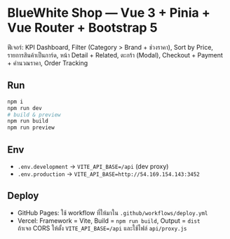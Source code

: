 # BlueWhite Shop — Vue 3 + Pinia + Vue Router + Bootstrap 5

ฟีเจอร์: KPI Dashboard, Filter (Category > Brand + ช่วงราคา), Sort by Price, รายการสินค้าเป็นการ์ด, หน้า Detail + Related, ตะกร้า (Modal), Checkout + Payment + คำนวณราคา, Order Tracking

## Run
```bash
npm i
npm run dev
# build & preview
npm run build
npm run preview
```

## Env
- `.env.development` → `VITE_API_BASE=/api` (dev proxy)
- `.env.production` → `VITE_API_BASE=http://54.169.154.143:3452`

## Deploy
- GitHub Pages: ใช้ workflow ที่ให้มาใน `.github/workflows/deploy.yml`
- Vercel: Framework = Vite, Build = `npm run build`, Output = `dist`  
  ถ้าเจอ CORS ให้ตั้ง `VITE_API_BASE=/api` และใช้ไฟล์ `api/proxy.js`
